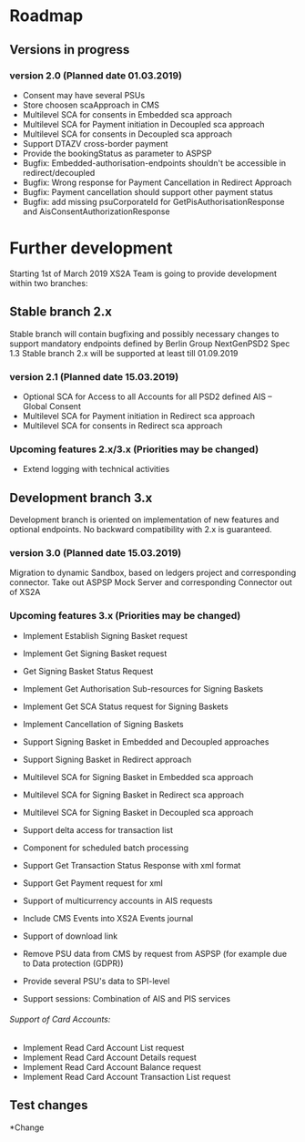 # Roadmap

## Versions in progress

### version 2.0 (Planned date 01.03.2019)
- Consent may have several PSUs
- Store choosen scaApproach in CMS 
- Multilevel SCA for consents in Embedded sca approach
- Multilevel SCA for Payment initiation in Decoupled sca approach
- Multilevel SCA for consents in Decoupled sca approach
- Support DTAZV cross-border payment
- Provide the bookingStatus as parameter to ASPSP
- Bugfix: Embedded-authorisation-endpoints shouldn't be accessible in redirect/decoupled
- Bugfix: Wrong response for Payment Cancellation in Redirect Approach
- Bugfix: Payment cancellation should support other payment status
- Bugfix: add missing psuCorporateId for GetPisAuthorisationResponse and AisConsentAuthorizationResponse

# Further development
Starting 1st of March 2019 XS2A Team is going to provide development within two branches:

## Stable branch 2.x
Stable branch will contain bugfixing and possibly necessary changes to support mandatory endpoints defined by Berlin Group NextGenPSD2 Spec 1.3
Stable branch 2.x will be supported at least till 01.09.2019

### version 2.1 (Planned date 15.03.2019)

- Optional SCA for Access to all Accounts for all PSD2 defined AIS – Global Consent
- Multilevel SCA for Payment initiation in Redirect sca approach
- Multilevel SCA for consents in Redirect sca approach

### Upcoming features 2.x/3.x (Priorities may be changed)
- Extend logging with technical activities 

## Development branch 3.x
Development branch is oriented on implementation of new features and optional endpoints.
No backward compatibility with 2.x is guaranteed.

### version 3.0 (Planned date 15.03.2019)
Migration to dynamic Sandbox, based on ledgers project and corresponding connector.
Take out ASPSP Mock Server and corresponding Connector out of XS2A


### Upcoming features 3.x (Priorities may be changed)
- Implement Establish Signing Basket request
- Implement Get Signing Basket request
- Get Signing Basket Status Request
- Implement Get Authorisation Sub-resources for Signing Baskets
- Implement Get SCA Status request for Signing Baskets
- Implement Cancellation of Signing Baskets
- Support Signing Basket in Embedded and Decoupled approaches
- Support Signing Basket in Redirect approach
- Multilevel SCA for Signing Basket in Embedded sca approach
- Multilevel SCA for Signing Basket in Redirect sca approach
- Multilevel SCA for Signing Basket in Decoupled sca approach


- Support delta access for transaction list
- Component for scheduled batch processing
- Support Get Transaction Status Response with xml format
- Support Get Payment request for xml
- Support of multicurrency accounts in AIS requests

- Include CMS Events into XS2A Events journal
- Support of download link
- Remove PSU data from CMS by request from ASPSP (for example due to Data protection (GDPR))
- Provide several PSU's data to SPI-level

- Support sessions: Combination of AIS and PIS services

###### Support of Card Accounts:
- Implement Read Card Account List request
- Implement Read Card Account Details request
- Implement Read Card Account Balance request
- Implement Read Card Account Transaction List request

## Test changes
*Change
